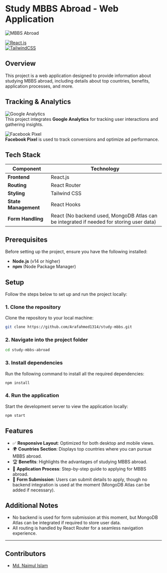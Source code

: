 # Study MBBS Abroad - Web Application

![MBBS Abroad](https://study-mbbs-hxnh.vercel.app/)


[![React.js](https://img.shields.io/badge/React.js-Framework-blue)](https://reactjs.org/)  
[![TailwindCSS](https://img.shields.io/badge/TailwindCSS-Styling-green)](https://tailwindcss.com/)

## Overview

This project is a web application designed to provide information about studying MBBS abroad, including details about top countries, benefits, application processes, and more.

## Tracking & Analytics

![Google Analytics](https://via.placeholder.com/200x50.png?text=Google+Analytics)  
This project integrates **Google Analytics** for tracking user interactions and gathering insights.

![Facebook Pixel](https://via.placeholder.com/200x50.png?text=Facebook+Pixel)  
**Facebook Pixel** is used to track conversions and optimize ad performance.

## Tech Stack

| Component       | Technology |
|---------------|------------|
| **Frontend**  | React.js  |
| **Routing**   | React Router  |
| **Styling**   | Tailwind CSS  |
| **State Management** | React Hooks  |
| **Form Handling** | React (No backend used, MongoDB Atlas can be integrated if needed for storing user data)  |

## Prerequisites

Before setting up the project, ensure you have the following installed:

- **Node.js** (v14 or higher)  
- **npm** (Node Package Manager)  

## Setup

Follow the steps below to set up and run the project locally:

### 1. Clone the repository

Clone the repository to your local machine:

```bash
git clone https://github.com/Arafahmed1314/study-mbbs.git
```

### 2. Navigate into the project folder

```bash
cd study-mbbs-abroad
```

### 3. Install dependencies

Run the following command to install all the required dependencies:

```bash
npm install
```

### 4. Run the application

Start the development server to view the application locally:

```bash
npm start
```

## Features

- ✅ **Responsive Layout**: Optimized for both desktop and mobile views.  
- 🌍 **Countries Section**: Displays top countries where you can pursue MBBS abroad.  
- 🏆 **Benefits**: Highlights the advantages of studying MBBS abroad.  
- 📌 **Application Process**: Step-by-step guide to applying for MBBS abroad.  
- 📝 **Form Submission**: Users can submit details to apply, though no backend integration is used at the moment (MongoDB Atlas can be added if necessary).  

## Additional Notes

- No backend is used for form submission at this moment, but MongoDB Atlas can be integrated if required to store user data.  
- All routing is handled by React Router for a seamless navigation experience.

---

## Contributors

- [Md. Naimul Islam](https://github.com/Arafahmed1314)


